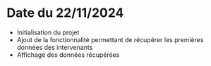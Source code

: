 
# Date du 22/11/2024
- Initialisation du projet
- Ajout de la fonctionnalité permettant de récupérer les premières données des intervenants
- Affichage des données récupérées
